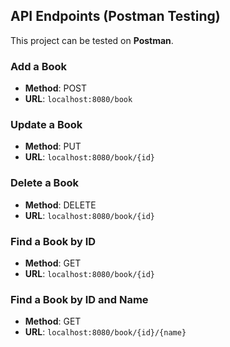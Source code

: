 ## API Endpoints (Postman Testing)
This project can be tested on **Postman**.

### Add a Book
- **Method**: POST  
- **URL**: `localhost:8080/book`

### Update a Book
- **Method**: PUT  
- **URL**: `localhost:8080/book/{id}`

### Delete a Book
- **Method**: DELETE  
- **URL**: `localhost:8080/book/{id}`

### Find a Book by ID
- **Method**: GET  
- **URL**: `localhost:8080/book/{id}`

### Find a Book by ID and Name
- **Method**: GET  
- **URL**: `localhost:8080/book/{id}/{name}`

